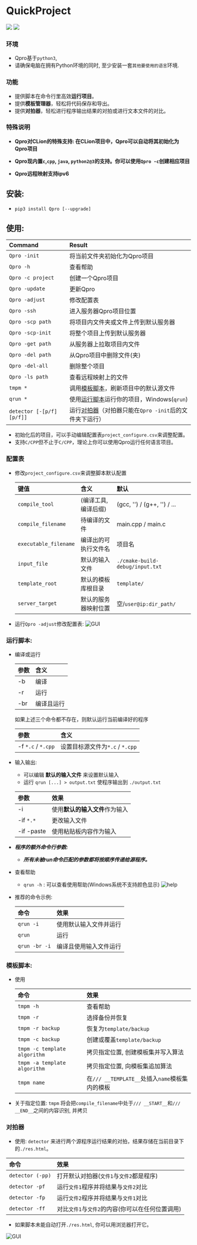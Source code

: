 # QuickProject
[![](https://img.shields.io/badge/version-0.6.3.3-green)]() [![](https://img.shields.io/badge/Author-RhythmLian-blue)]()

### 环境

- Qpro基于`python3`,
- 请确保电脑在拥有Python环境的同时, 至少安装一套`其他要使用的语言`环境.

### 功能

- 提供脚本在命令行里高效**运行项目**。
- 提供**模板管理器**，轻松将代码保存和导出。
- 提供**对拍器**，轻松进行程序输出结果的对拍或进行文本文件的对比。

### 特殊说明

- **Qpro对CLion的特殊支持: 在CLion项目中，Qpro可以自动将其初始化为Qpro项目**

- **Qpro现内置`c`,`cpp`, `java`, `python2@3`的支持。你可以使用`Qpro -c`创建相应项目**

- **Qpro远程映射支持ipv6**


## 安装:

  - `pip3 install Qpro [--upgrade]`

## 使用:

| Command                  | Result                                                       |
| :----------------------- | :----------------------------------------------------------- |
| `Qpro -init`             | 将当前文件夹初始化为Qpro项目                                 |
| `Qpro -h`                | 查看帮助                                                     |
| `Qpro -c project`        | 创建一个Qpro项目                                             |
| `Qpro -update`           | 更新Qpro                                                     |
| `Qpro -adjust`           | 修改配置表                                                   |
| `Qpro -ssh`              | 进入服务器Qpro项目位置                                       |
| `Qpro -scp path`         | 将项目内文件夹或文件上传到默认服务器                         |
| `Qpro -scp-init`         | 将整个项目上传到默认服务器                                   |
| `Qpro -get path`         | 从服务器上拉取项目内文件                                     |
| `Qpro -del path`         | 从Qpro项目中删除文件(夹)                                     |
| `Qpro -del-all`          | 删除整个项目                                                 |
| `Qpro -ls path`          | 查看远程映射上的文件                                         |
| `tmpm *`                 | 调用[模板脚本](#模板脚本)，刷新项目中的默认源文件            |
| `qrun *`                 | 使用[运行脚本](#运行脚本)运行你的项目，Windows(`qrun`)       |
| `detector [-[p/f][p/f]]` | 运行[对拍器](#对拍器)（对拍器只能在`Qpro -init`后的文件夹下运行） |

- 初始化后的项目，可以手动编辑配置表`project_configure.csv`来调整配置。
- 支持`C/CPP`但不止于`C/CPP`，理论上你可以使用Qpro运行任何语言项目。

### 配置表

  - 修改`project_configure.csv`来调整脚本默认配置
  
      | 键值                  | 含义                 | 默认                            |
      | :-------------------- | :------------------- | :------------------------------ |
      | `compile_tool`        | (编译工具, 编译后缀) | (gcc, '') / (g++, '') / ...     |
      | `compile_filename`    | 待编译的文件         | main.cpp / main.c               |
      | `executable_filename` | 编译出的可执行文件名 | 项目名                          |
      | `input_file`          | 默认的输入文件       | `./cmake-build-debug/input.txt` |
      | `template_root`       | 默认的模板库根目录   | `template/`                     |
      | `server_target`       | 默认的服务器映射位置 | 空/`user@ip:dir_path/`          |

  - 运行`Qpro -adjust`修改配置表:
    ![GUI](https://vip1.loli.net/2020/02/14/1C8NMq7eQ5PVxIX.png)
### 运行脚本:

  - 编译或运行
  
      | 参数 | 含义       |
      | :--- | :--------- |
      | -b   | 编译       |
      | -r   | 运行       |
      | -br  | 编译且运行 |
      
      如果上述三个命令都不存在，则默认运行当前编译好的程序
      
      | 参数               | 含义                            |
      | :----------------- | :------------------------------ |
      | -f `*.c` / `*.cpp` | 设置目标源文件为`*.c` / `*.cpp` |

  - 输入输出:
    
      - 可以编辑 **默认的输入文件** 来设置默认输入
      - 运行 `qrun [...] > output.txt` 使程序输出到 `./output.txt`
      
      | 参数       | 效果                           |
      | :--------- | :----------------------------- |
      | -i         | 使用**默认的输入文件**作为输入 |
      | -if `*.*`  | 更改输入文件                   |
      | -if -paste | 使用粘贴板内容作为输入         |
      
  - ***程序的额外命令行参数:***
  
      - ***所有未被run命令匹配的参数都将按顺序传递给源程序。***
      
  - 查看帮助
    
      - `qrun -h` : 可以查看使用帮助(Windows系统不支持颜色显示)
        ![help](https://vip1.loli.net/2020/02/14/LxFcm8yf2PYVCqR.png)
  
  - 推荐的命令示例:
    
      | 命令          | 效果                   |
      | :------------ | :--------------------- |
      | `qrun -i`     | 使用默认输入文件并运行 |
      | `qrun`        | 运行                   |
      | `qrun -br -i` | 编译且使用输入文件运行 |

### 模板脚本:

- 使用

  | 命令                         | 效果                                           |
  | :--------------------------- | :--------------------------------------------- |
  | `tmpm -h`                    | 查看帮助                                       |
  | `tmpm -r`                    | 选择备份并恢复                                 |
  | `tmpm -r backup`             | 恢复为`template/backup`                        |
  | `tmpm -c backup`             | 创建或覆盖`template/backup`                    |
  | `tmpm -c template algorithm` | 拷贝指定位置, 创建模板集并写入算法             |
  | `tmpm -a template algorithm` | 拷贝指定位置, 向模板集追加算法                 |
  | `tmpm name`                  | 在`/// __TEMPLATE__`处插入`name`模板集内的模板 |

- 关于指定位置: `tmpm` 将会把`compile_filename`中处于`/// __START__`和`/// __END__`之间的内容识别, 并拷贝

### 对拍器

  - 使用: `detector` 来进行两个源程序运行结果的对拍，结果存储在当前目录下的`./res.html`。

| 命令             | 效果                                             |
| :--------------- | :----------------------------------------------- |
| `detector (-pp)` | 打开默认对拍器(`文件1`与`文件2`都是程序)         |
| `detector -pf`   | 运行`文件1`程序并将结果与`文件2`对比             |
| `detector -fp`   | 运行`文件2`程序并将结果与`文件1`对比             |
| `detector -ff`   | 对比`文件1`与`文件2`的内容(你可以在任何位置调用) |
  - 如果脚本未能自动打开`./res.html`, 你可以用浏览器打开它。

![GUI](https://vip1.loli.net/2020/02/14/DNyM2xvghF6us1w.png)